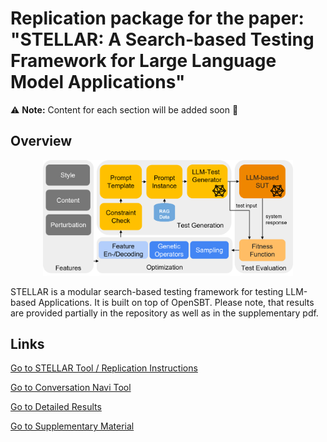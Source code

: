 # Replication package for the paper: "STELLAR: A Search-based Testing Framework for Large Language Model Applications"

⚠️ **Note:** Content for each section will be added soon 🙂  

## Overview
<center><img src="figures/approach-overview.png" alt="Architecture of STELLAR" width="400"></center>

STELLAR is a modular search-based testing framework for testing LLM-based Applications. It is built on top of OpenSBT.
Please note, that results are provided partially in the repository as well as in the supplementary pdf.

## Links

[Go to STELLAR Tool / Replication Instructions](./stellar/)

[Go to Conversation Navi Tool](./naviqa/)

[Go to Detailed Results](./results/)

[Go to Supplementary Material](supplementary_material.pdf)
